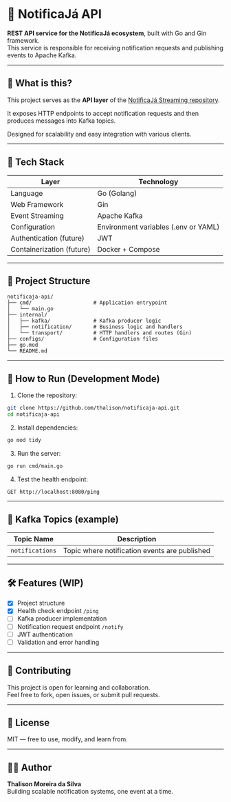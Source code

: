 # 🚀 NotificaJá API

**REST API service for the NotificaJá ecosystem**, built with Go and Gin framework.  
This service is responsible for receiving notification requests and publishing events to Apache Kafka.

---

## 📌 What is this?

This project serves as the **API layer** of the [NotificaJá Streaming repository](https://github.com/thalison/notificaja-streaming).

It exposes HTTP endpoints to accept notification requests and then produces messages into Kafka topics.

Designed for scalability and easy integration with various clients.

---

## 🧪 Tech Stack

| Layer                 | Technology           |
|-----------------------|----------------------|
| Language              | Go (Golang)          |
| Web Framework         | Gin                  |
| Event Streaming       | Apache Kafka         |
| Configuration         | Environment variables (.env or YAML) |
| Authentication (future) | JWT                 |
| Containerization (future) | Docker + Compose  |

---

## 🧱 Project Structure

```
notificaja-api/
├── cmd/                    # Application entrypoint
│   └── main.go
├── internal/
│   ├── kafka/              # Kafka producer logic
│   ├── notification/       # Business logic and handlers
│   └── transport/          # HTTP handlers and routes (Gin)
├── configs/                # Configuration files
├── go.mod
└── README.md
```

---

## 🚀 How to Run (Development Mode)

1. Clone the repository:

```bash
git clone https://github.com/thalison/notificaja-api.git
cd notificaja-api
```

2. Install dependencies:

```bash
go mod tidy
```

3. Run the server:

```bash
go run cmd/main.go
```

4. Test the health endpoint:

```
GET http://localhost:8080/ping
```

---

## 📡 Kafka Topics (example)

| Topic Name       | Description                    |
|------------------|--------------------------------|
| `notifications`  | Topic where notification events are published |

---

## 🛠️ Features (WIP)

- [x] Project structure
- [x] Health check endpoint `/ping`
- [ ] Kafka producer implementation
- [ ] Notification request endpoint `/notify`
- [ ] JWT authentication
- [ ] Validation and error handling

---

## 🤝 Contributing

This project is open for learning and collaboration.  
Feel free to fork, open issues, or submit pull requests.

---

## 📄 License

MIT — free to use, modify, and learn from.

---

## 👨‍💻 Author

**Thalison Moreira da Silva**  
Building scalable notification systems, one event at a time.


